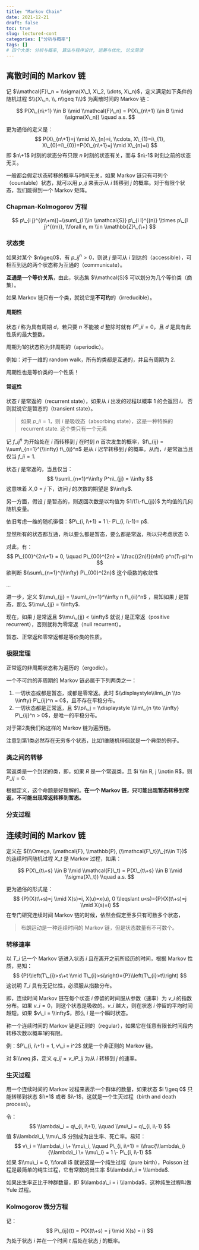 ```yaml
---
title: "Markov Chain"
date: 2021-12-21
draft: false
toc: true
slug: lecture4-cont
categories: ["分析与概率"]
tags: []
# 四个大类: 分析与概率, 算法与程序设计, 运筹与优化, 论文简读
---
```



## 离散时间的 Markov 链

记 $\\mathcal{F}\_n = \\sigma(X\_1, X\_2, \\dots, X\_n)$，定义满足如下条件的随机过程 $\\{X\_n, \\, n\\geq 1\\}$ 为离散时间的 Markov 链：

$$
P(X\_{n\+1} \\in B \\mid \\mathcal{F}\_n) = P(X\_{n\+1} \\in B \\mid \\sigma(X\_n)) \\quad a.s.
$$

更为通俗的定义是：
$$
P(X\_{n\+1}=j \\mid X\_{n}=i, \\cdots, X\_{1}=i\_{1}, X\_{0}=i\_{0})=P(X\_{n\+1}=j \\mid X\_{n}=i)
$$
即 $n\+1$ 时刻的状态分布只跟 $n$ 时刻的状态有关，而与 $n\-1$ 时刻之前的状态无关。



一般都会假定状态转移的概率与时间无关，如果 Markov 链只有可列个（countable）状态，就可以用 $p\_{ij}$ 来表示从 $i$ 转移到 $j$ 的概率。对于有限个状态，我们能得到一个 Markov 矩阵。



### Chapman-Kolmogorov 方程


$$
p\_{i j}^{(n\+m)}=\\sum\_{l \\in \\mathcal{S}} p\_{i l}^{(n)} \\times p\_{l j}^{(m)}, \\forall n, m \\in \\mathbb{Z}\_{\+}
$$





### 状态类

如果对某个 $n\\geq0$，有 $p\_{ij}^n > 0$，则说 $j$ 是可从 $i$ 到达的（accessible），可相互到达的两个状态称为互通的（communicate）。

**互通是一个等价关系**，由此，状态集 $\\mathcal{S}$ 可以划分为几个等价类（商集）。

如果 Markov 链只有一个类，就说它是**不可约**的（irreducible）。



#### 周期性

状态 $i$ 称为具有周期 $d$，若只要 $n$ 不能被 $d$ 整除时就有 $P^n\_{ii}=0$，且 $d$ 是具有此性质的最大整数。

周期为1的状态称为非周期的（aperiodic）。

例如：对于一维的 random walk，所有的类都是互通的，并且有周期为 2.

周期性也是等价类的一个性质！


#### 常返性

状态 $i$ 是常返的（recurrent state），如果从 $i$ 出发的过程以概率 1 的会返回 $i$， 否则就说它是暂态的（transient state）。

> 如果 $p\_{ii}=1$，则 $i$ 是吸收态（absorbing state），这是一种特殊的 recurrent state. 这个类只有一个元素

记 $f\_{ij}^n$ 为开始处在 $i$ 而转移到 $j$ 在时刻 $n$ 首次发生的概率，$f\_{ij} = \\sum\_{n=1}^{\\infty} f\_{ij}^n$ 是从 $i$ 迟早转移到 $j$ 的概率。从而，$i$ 是常返当且仅当 $f\_{ii}=1$.



状态 $j$ 是常返的，当且仅当：
$$
\\sum\_{n=1}^\\infty P^n\_{jj} = \\infty
$$
这意味着 $X\_0 = j$ 下，访问 $j$ 的次数的期望是 $\\infty$.

另一方面，假设 $j$ 是暂态的，则返回次数是以均值为 $1/(1\-f\_{jj})$ 为均值的几何随机变量。



依旧考虑一维的随机徘徊：$P\_{i, i\+1} = 1 \- P\_{i, i\-1}= p$. 

显然所有的状态都互通，所以要么都是暂态，要么都是常返，所以只考虑状态 $0$.

对此，有：
$$
P\_{00}^{2n\+1} = 0, \\quad P\_{00}^{2n} = \\frac{(2n)!}{n!n!} p^n(1\-p)^n
$$
欲判断 $\\sum\_{n=1}^{\\infty} P\_{00}^{2n}$ 这个级数的收敛性

...



进一步，定义 $\\mu\_{jj} = \\sum\_{n=1}^\\infty n f\_{ii}^n$ ，易知如果 $j$ 是暂态，那么 $\\mu\_{jj} = \\infty$. 

现在，如果 $j$ 是常返且 $\\mu\_{jj}  < \\infty$ 就说 $j$ 是正常返（positive recurrent），否则就称为零常返（null recurrent）。



暂态、正常返和零常返都是等价类的性质。





### 极限定理

正常返的非周期状态称为遍历的（ergodic）。



一个不可约的非周期的 Markov 链必属于下列两类之一：

1. 一切状态或都是暂态，或都是零常返。此时 $\\displaystyle\\lim\_{n \\to \\infty} P\_{ij}^n = 0$，且不存在平稳分布。
2. 一切状态都是正常返，且 $\\pi\_j = \\displaystyle \\lim\_{n \\to \\infty} P\_{ij}^n > 0$，是唯一的平稳分布。

对于第2类我们称这样的 Markov 链为遍历链。

注意到第1类必然存在无穷多个状态，比如1维随机徘徊就是一个典型的例子。









### 类之间的转移

常返类是一个封闭的类，即，如果 $R$ 是一个常返类，且 $i \\in R, j \\notin R$，则 $P\_{ij} = 0$.

根据定义，这个命题是好理解的。**在一个 Markov 链，只可能出现暂态转移到常返，不可能出现常返转移到暂态。**





### 分支过程




## 连续时间的 Markov 链

定义在 $(\\Omega, \\mathcal{F}, \\mathbb{P}, (\\mathcal{F\_t})\_{t\\in T})$ 的连续时间随机过程 $X\_t$ 是 Markov 过程，如果：

$$
P(X\_{t\+s} \\in B \\mid \\mathcal{F}\_t) = P(X\_{t\+s} \\in B \\mid \\sigma(X\_t)) \\quad a.s.
$$

更为通俗的形式是：
$$
{P}(X(t\+s)=j \\mid X(s)=i, X(u)=x(u), 0 \\leqslant u<s)={P}(X(t\+s)=j \\mid X(s)=i)
$$
在专门研究连续时间 Markov 链的时候，依然会假定至多只有可数多个状态，

> 布朗运动是一种连续时间的 Markov 链，但是状态数量有不可数个。



### 转移速率

以 $T\_i$ 记一个 Markov 链进入状态 $i$ 且在离开之前所经历的时间，根据 Markov 性质，易知：
$$
{P}\\left(T\_{i}>s\+t \\mid T\_{i}>s\\right)={P}\\left(T\_{i}>t\\right)
$$
这说明 $T\_i$ 具有无记忆性，必须服从指数分布。

即，连续时间 Markov 链在每个状态 $i$ 停留的时间服从参数（速率）为 $v\_i$ 的指数分布。如果 $v\_i = 0$，则这个状态是吸收的。$v\_i$ 越大，则在状态 $i$ 停留的平均时间越短。如果 $v\_i = \\infty$，那么 $i$ 是一个瞬时状态。

称一个连续时间的 Markov 链是正则的（regular），如果它在任意有限长时间段内转移次数以概率1的有限。

例：$P\_{i, i\+1} = 1, v\_i = i^2$ 就是一个非正则的 Markov 链。



对 $i\\neq j$，定义 $q\_{ij} = v\_i P\_{ij}$ 为从 $i$ 转移到 $j$ 的速率。



### 生灭过程

用一个连续时间的 Markov 过程来表示一个群体的数量，如果状态 $i \\geq 0$ 只能转移到状态 $i\+1$ 或者 $i\-1$，这就是一个生灭过程（birth and death process）。

令：
$$
\\lambda\_i = q\_{i, i\+1}, \\quad \\mu\_i = q\_{i, i\-1}
$$
值 $\\lambda\_i, \\mu\_i$ 分别成为出生率、死亡率。易知：
$$
v\_i = \\lambda\_i \+ \\mu\_i, \\quad P\_{i, i\+1} = \\frac{\\lambda\_i}{\\lambda\_i \+ \\mu\_i} = 1 \- P\_{i, i\-1}
$$
如果 $\\mu\_i = 0, \\forall i$ 就说这是一个纯生过程（pure birth），Poisson 过程是最简单的纯生过程，它有常数的出生率 $\\lambda\_i = \\lambda$.

如果出生率正比于种群数量，即 $\\lambda\_i = i \\lambda$，这种纯生过程叫做 Yule 过程。



### Kolmogorov 微分方程

记：
$$
P\_{ij}(t) = P(X(t\+s) = j \\mid X(s) = i)
$$
为处于状态 $i$ 并在一个时间 $t$ 后处在状态 $j$ 的概率。

